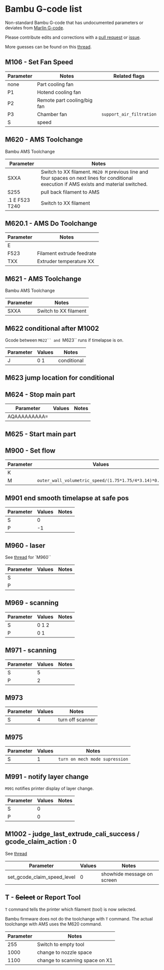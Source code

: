 # Bambu G-code list

Non-standard Bambu G-code that has undocumented parameters or deviates from [Marlin G-code](https://marlinfw.org/docs/gcode).

Please contribute edits and corrections with a [pull request](https://github.com/ansonl/topo-map-post-processing/pulls) or [issue](https://github.com/ansonl/topo-map-post-processing/issues).

More guesses can be found on this [thread](https://forum.bambulab.com/t/bambu-lab-x1-specific-g-code/666).

## M106 - Set Fan Speed

| Parameter    | Notes | Related flags |
| -------- | ------- | ------- |
| none | Part cooling fan | |
| P1 | Hotend cooling fan | |
| P2 | Remote part cooling/big fan | |
| P3 | Chamber fan | `support_air_filtration` |
| S | speed |

## M620 - AMS Toolchange

Bambu AMS Toolchange

| Parameter    | Notes |
| -------- | ------- |
| SXXA | Switch to XX filament. `M620 M` previous line and four spaces on next lines for conditional execution if AMS exists and material switched.  |
| S255 | pull back filament to AMS |
| .1 E F523 T240 | Switch to XX filament |

## M620.1 - AMS Do Toolchange

| Parameter    | Notes |
| -------- | ------- |
| E | |
| F523 | Filament extrude feedrate |
| TXX | Extruder temperature XX |

## M621 - AMS Toolchange

Bambu AMS Toolchange

| Parameter    | Notes |
| -------- | ------- |
| SXXA | Switch to XX filament |

## M622 conditional after M1002

Gcode between `M622`` and `M623`` runs if timelapse is on.

| Parameter    | Values | Notes |
| -------- | ------- | ------- |
| J | 0 1 | conditional |

## M623 jump location for conditional

## M624 - Stop main part

| Parameter    | Values | Notes |
| -------- | ------- | ------- |
| AQAAAAAAAAA= | | |

## M625 - Start main part

## M900 - Set flow

| Parameter    | Values |  Notes |
| -------- | ------- | ------- |
| K | |
| M | `outer_wall_volumetric_speed/(1.75*1.75/4*3.14)*0.02` |

## M901 end smooth timelapse at safe pos

| Parameter    | Values |  Notes |
| -------- | ------- | ------- |
| S | 0 |
| P | -1 |  |

## M960 - laser

See [thread](https://forum.bambulab.com/t/bambu-lab-x1-specific-g-code/666) for `M960``

| Parameter    | Values |  Notes |
| -------- | ------- | ------- |
| S | | |
| P | |

## M969 - scanning

| Parameter    | Values |  Notes |
| -------- | ------- | ------- |
| S | 0 1 2 |
| P | 0 1 |

## M971 - scanning

| Parameter    | Values |  Notes |
| -------- | ------- | ------- |
| S | 5 |
| P | 2 |

## M973

| Parameter    | Values |  Notes |
| -------- | ------- | ------- |
| S | 4 | turn off scanner |

## M975

| Parameter    | Values |  Notes |
| -------- | ------- | ------- |
| S | 1 | `turn on mech mode supression` |

## M991 - notify layer change

`M991` notifies printer display of layer change.

| Parameter | Values |  Notes |
| -------- | ------- | ------- |
| S | 0 | |
| P | 0 | |

## M1002 - judge_last_extrude_cali_success / gcode_claim_action : 0

See [thread](https://forum.bambulab.com/t/bambu-lab-x1-specific-g-code/666)

| Parameter | Values |  Notes |
| -------- | ------- | ------- |
| set_gcode_claim_speed_level | 0 | showhide message on screen |

## T - ~~Select~~ or Report Tool

`T` command tells the printer which filament (tool) is now selected.

Bambu firmware does not do the toolchange with `T` command. The actual toolchange with AMS uses the M620 command.

| Parameter    | Notes |
| -------- | ------- |
| 255 | Switch to empty tool |
| 1000 | change to nozzle space |
| 1100 | change to scanning space on X1 |

